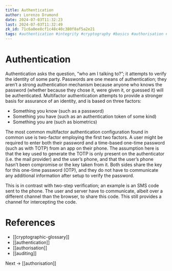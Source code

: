 ```yaml
---
title: Authentication
author: Lorenzo Drumond
date: 2024-07-03T11:32:23
last: 2024-07-03T11:32:49
zk_id: 71c6a0ee8cf1c48c40c380f8af5a2e21
tags: #authentication #integrity #cryptography #basics #authorisation #authenticity #auditing #confidentiality
---
```



# Authentication

Authentication asks the question, “who am I talking to?”; it attempts to verify the identity of some party. Passwords are one means of authentication; they aren’t a strong authentication mechanism because anyone who knows the password (whether because they chose it, were given it, or guessed it) will be authenticated. Multifactor authentication attempts to provide a stronger basis for assurance of an identity, and is based on three factors:

- Something you know (such as a password)
- Something you have (such as an authentication token of some kind)
- Something you are (such as biometrics)

The most common multifactor authentication configuration found in common use is two-factor employing the first two factors. A user might be required to enter both their password and a time-based one-time password (such as with TOTP) from an app on their phone. The assumption here is that the key used to generate the TOTP is only present on the authenticator (i.e. the mail provider) and the user’s phone, and that the user’s phone hasn’t been compromise or the key taken from it. Both sides share the key for this one-time password (OTP), and they do not have to communicate any additional information after setup to verify the password.

This is in contrast with two-step verification; an example is an SMS code sent to the phone. The user and server have to communicate, albeit over a different channel than the browser, to share this code. This still provides a channel for intercepting the code.

# References
- [[cryptographic-glossary]]
- [[authentication]]
- [[authorisation]]
- [[auditing]]

Next -> [[authorisation]]

